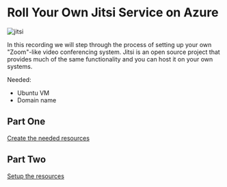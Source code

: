 # Roll Your Own Jitsi Service on Azure

![jitsi](https://gfoss.eu/wp-content/uploads/sites/24/2016/03/jitsi-logo-square.png)

In this recording we will step through the process of setting up your own "Zoom"-like video conferencing system. Jitsi is an open source project that provides much of the same functionality and you can host it on your own systems.

Needed:

- Ubuntu VM
- Domain name

## Part One

[Create the needed resources](/ep06/pt1/README.md)

## Part Two

[Setup the resources](/ep06/pt2/README.md)